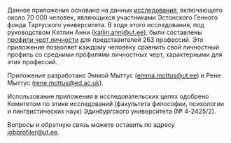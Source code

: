 Данное приложение основано на данных <a href="https://psycnet.apa.org/fulltext/2025-38154-001.html" target="_blank">исследования</a>, включающего около 70 000 человек, являющихся участниками Эстонского Генного фонда Тартуского университета. В ходе этого исследования, под руководством Кятлин Анни (katlin.anni@ut.ee), были составлены <a href="https://apps.psych.ut.ee/JobProfiles/" target ="_blank">профили черт личности</a> для представителей 263 профессий. Это приложение позволяет каждому человеку сравнить свой личностный профиль со средними профилями личностных черт, характерными для этих профессий.

Приложение разработано Эммой Мыттус (emma.mottus@ut.ee) и Рене Мыттус (rene.mottus@ed.ac.uk).

Использование приложения в исследовательских целях одобрено Комитетом по этике исследований (факультета философии, психологии и лингвистических наук) Эдинбургского университета (№ 4-2425/2).

Вопросы и обратную связь можете оставить по адресу jobprofiler@ut.ee.
